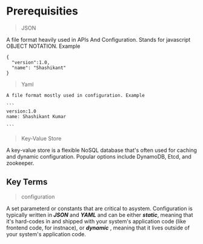 # Prerequisities

> JSON

  A file format heavily used in APIs And Configuration. Stands for javascript OBJECT NOTATION. Example

  ```
  {
    "version":1.0,
    "name": "Shashikant"
  }
  ```

  > Yaml 

    A file format mostly used in configuration. Example

    ```
    version:1.0
    name: Shashikant Kumar

    ```

> Key-Value Store

  A key-value store is a flexible NoSQL database that's often used for caching and dynamic configuration. Popular options include DynamoDB, Etcd, and zookeeper.



## Key Terms

> configuration

  A set parameterd or constants that are critical to asystem. Configuration is typically written in ***JSON*** and ***YAML*** and can be either ***static***, meaning that it's hard-codes in and shipped with your system's application code (like frontend code, for instnace), or ***dynamic*** , meaning that it lives outside of your system's application code.
